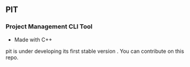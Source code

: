 ## PIT 
### Project Management CLI Tool 

- Made with C++


pit is under developing its first stable version . You can contribute on this repo.

